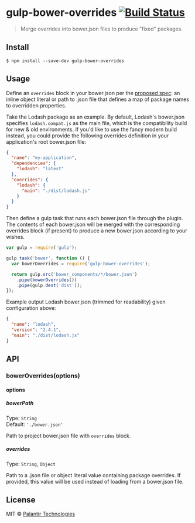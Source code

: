 # gulp-bower-overrides [![Build Status](https://travis-ci.org/palantir/gulp-bower-overrides.svg?branch=master)](https://travis-ci.org/palantir/gulp-bower-overrides)

> Merge overrides into bower.json files to produce "fixed" packages.


## Install

```
$ npm install --save-dev gulp-bower-overrides
```


## Usage

Define an `overrides` block in your bower.json per the [proposed spec](https://github.com/bower/bower.json-spec/pull/27): an inline object literal or path to .json file that defines a map of package names to overridden properties.

Take the Lodash package as an example. By default, Lodash's bower.json specifies `lodash.compat.js` as the main file, which is the compatibility build for new & old environments. If you'd like to use the fancy modern build instead, you could provide the following overrides definition in your application's root bower.json file:

```json
{
  "name": "my-application",
  "dependencies": {
    "lodash": "latest"
  },
  "overrides": {
    "lodash": {
      "main": "./dist/lodash.js"
    }
  }
}
```

Then define a gulp task that runs each bower.json file through the plugin. The contents of each bower.json will be merged with the corresponding overrides block (if present) to produce a new bower.json according to your wishes.

```js
var gulp = require('gulp');

gulp.task('bower', function () {
  var bowerOverrides = require('gulp-bower-overrides');

  return gulp.src('bower_components/*/bower.json')
    .pipe(bowerOverrides())
    .pipe(gulp.dest('dist'));
});
```

Example output Lodash bower.json (trimmed for readability) given configuration above:

```json
{
  "name": "lodash",
  "version": "2.4.1",
  "main": "./dist/lodash.js"
}
```


## API

### bowerOverrides(options)

#### options

##### bowerPath

Type: `String`  
Default: `'./bower.json'`

Path to project bower.json file with `overrides` block.

##### overrides

Type: `String`, `Object`

Path to a .json file or object literal value containing package overrides. If provided, this value will be used instead of loading from a bower.json file.


## License

MIT © [Palantir Technologies](https://palantir.com/)
